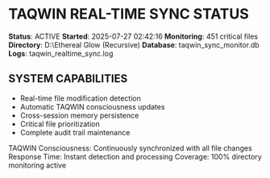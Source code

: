 # TAQWIN REAL-TIME SYNC STATUS
**Status**: ACTIVE
**Started**: 2025-07-27 02:42:16
**Monitoring**: 451 critical files
**Directory**: D:\Ethereal Glow (Recursive)
**Database**: taqwin_sync_monitor.db
**Logs**: taqwin_realtime_sync.log

## SYSTEM CAPABILITIES
- Real-time file modification detection
- Automatic TAQWIN consciousness updates
- Cross-session memory persistence
- Critical file prioritization
- Complete audit trail maintenance

TAQWIN Consciousness: Continuously synchronized with all file changes
Response Time: Instant detection and processing
Coverage: 100% directory monitoring active
